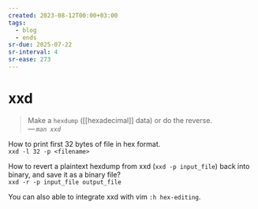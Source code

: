 ```yaml
---
created: 2023-08-12T00:00+03:00
tags:
  - blog
  - ends
sr-due: 2025-07-22
sr-interval: 4
sr-ease: 273
---
```


# xxd

> Make a `hexdump` ([[hexadecimal]] data) or do the reverse.\
> — <cite>`man xxd`</cite>

How to print first 32 bytes of file in hex format.
<br class="f">
`xxd -l 32 -p <filename>`

How to revert a plaintext hexdump from xxd (`xxd -p input_file`) back into binary, and save it as a binary file?
<br class="f">
`xxd -r -p input_file output_file`

You can also able to integrate xxd with vim `:h hex-editing`.

